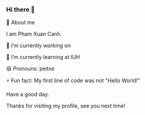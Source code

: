 ### Hi there 👋

🚀  About me 

I am Pham Xuan Canh. 

🔭 I’m currently working on

🌱 I’m currently learning at IUH

😄 Pronouns: peitxe

⚡ Fun fact: My first line of code was not "Hello World!"

Have a good day.

Thanks for visiting my profile, see you next time!

<!--
**phamxuancanh/phamxuancanh** is a ✨ _special_ ✨ repository because its `README.md` (this file) appears on your GitHub profile.

Here are some ideas to get you started:

-  ...
- 
- 👯 I’m looking to collaborate on ...
- 🤔 I’m looking for help with ...
- 💬 Ask me about ...
- 📫 How to reach me: ...
- 😄 Pronouns: ...
- ⚡ Fun fact: ...
-->
